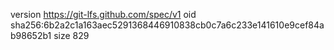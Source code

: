 version https://git-lfs.github.com/spec/v1
oid sha256:6b2a2c1a163aec5291368446910838cb0c7a6c233e141610e9cef84ab98652b1
size 829
